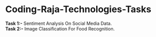 # Coding-Raja-Technologies-Tasks          

**Task 1:-** Sentiment Analysis On Social Media Data.<br>
**Task 2:-** Image Classification For Food Recognition.

